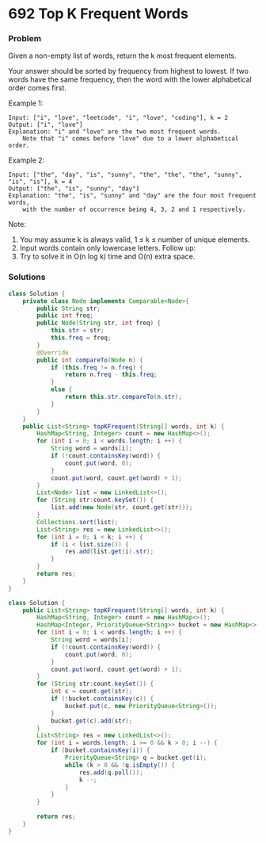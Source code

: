 # 692 Top K Frequent Words

### Problem
Given a non-empty list of words, return the k most frequent elements.

Your answer should be sorted by frequency from highest to lowest. If two words have the same frequency, then the word with the lower alphabetical order comes first.

Example 1:
```
Input: ["i", "love", "leetcode", "i", "love", "coding"], k = 2
Output: ["i", "love"]
Explanation: "i" and "love" are the two most frequent words.
    Note that "i" comes before "love" due to a lower alphabetical order.
```
Example 2:
```
Input: ["the", "day", "is", "sunny", "the", "the", "the", "sunny", "is", "is"], k = 4
Output: ["the", "is", "sunny", "day"]
Explanation: "the", "is", "sunny" and "day" are the four most frequent words,
    with the number of occurrence being 4, 3, 2 and 1 respectively.
```
Note:
1. You may assume k is always valid, 1 ≤ k ≤ number of unique elements.
2. Input words contain only lowercase letters.
Follow up:
1. Try to solve it in O(n log k) time and O(n) extra space.

### Solutions
```java
class Solution {
    private class Node implements Comparable<Node>{
        public String str;
        public int freq;
        public Node(String str, int freq) {
            this.str = str;
            this.freq = freq;
        }
        @Override
        public int compareTo(Node n) {
            if (this.freq != n.freq) {
                return n.freq - this.freq;
            }
            else {
                return this.str.compareTo(n.str);
            }
        }
    }
    public List<String> topKFrequent(String[] words, int k) {
        HashMap<String, Integer> count = new HashMap<>();
        for (int i = 0; i < words.length; i ++) {
            String word = words[i];
            if (!count.containsKey(word)) {
                count.put(word, 0);
            }
            count.put(word, count.get(word) + 1);
        }
        List<Node> list = new LinkedList<>();
        for (String str:count.keySet()) {
            list.add(new Node(str, count.get(str)));
        }
        Collections.sort(list);
        List<String> res = new LinkedList<>();
        for (int i = 0; i < k; i ++) {
            if (i < list.size()) {
                res.add(list.get(i).str);
            }
        }
        return res;
    }
}
```

```java
class Solution {
    public List<String> topKFrequent(String[] words, int k) {
        HashMap<String, Integer> count = new HashMap<>();
        HashMap<Integer, PriorityQueue<String>> bucket = new HashMap<>();
        for (int i = 0; i < words.length; i ++) {
            String word = words[i];
            if (!count.containsKey(word)) {
                count.put(word, 0);
            }
            count.put(word, count.get(word) + 1);
        }
        for (String str:count.keySet()) {
            int c = count.get(str);
            if (!bucket.containsKey(c)) {
                bucket.put(c, new PriorityQueue<String>());
            }
            bucket.get(c).add(str);
        }
        List<String> res = new LinkedList<>();
        for (int i = words.length; i >= 0 && k > 0; i --) {
            if (bucket.containsKey(i)) {
                PriorityQueue<String> q = bucket.get(i);
                while (k > 0 && !q.isEmpty()) {
                    res.add(q.poll());
                    k --;
                }
            }
        }
     
        return res;
    }
}
```